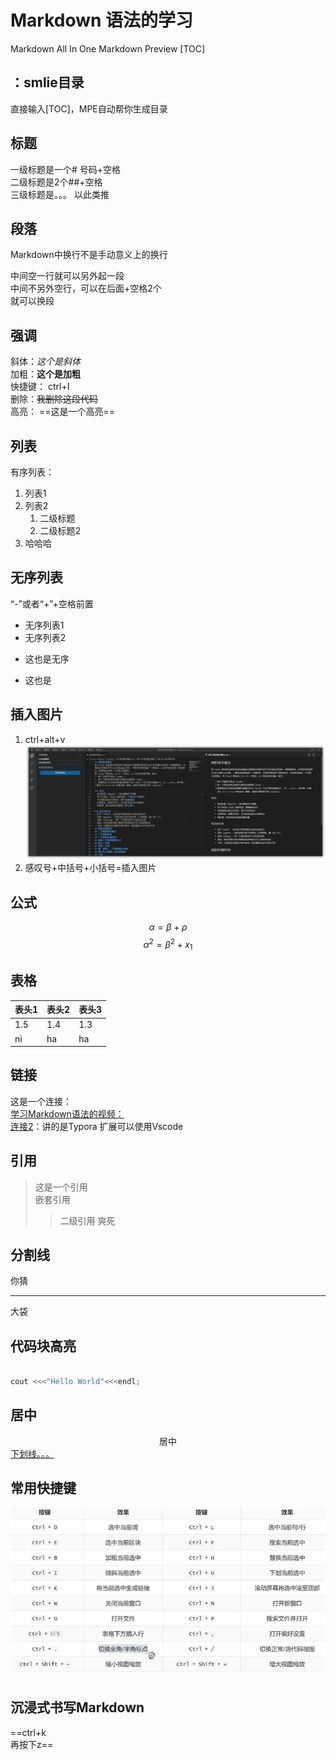 # Markdown 语法的学习  
Markdown All In One
Markdown Preview
[TOC]
## ：smlie目录
直接输入[TOC]，MPE自动帮你生成目录
## 标题
一级标题是一个# 号码+空格  
二级标题是2个##+空格  
三级标题是。。。 以此类推  
## 段落
Markdown中换行不是手动意义上的换行  

中间空一行就可以另外起一段  
中间不另外空行，可以在后面+空格2个  
就可以换段
## 强调
斜体：*这个是斜体*  
加粗：**这个是加粗**  
快捷键： ctrl+I  
删除：~~我删除这段代码~~  
高亮： ==这是一个高亮== 

## 列表
有序列表：  
1. 列表1
2. 列表2
   1. 二级标题
   2. 二级标题2
3. 哈哈哈
## 无序列表
“-”或者“+”+空格前置  
- 无序列表1
- 无序列表2
+ 这也是无序
* 这也是
## 插入图片
1. ctrl+alt+v  ![![alt text](image-1.png)](image.png)
2.   感叹号+中括号+小括号=插入图片
   ![]()
## 公式
$$
\alpha  = \beta+\rho  
$$$$
\alpha^2=\beta^2+x_1
$$

## 表格
表头1|表头2|表头3
---|---|---
1.5|1.4|1.3|
ni|ha|ha

## 链接
这是一个连接：  
[学习Markdown语法的视频：](https://www.bilibili.com/video/BV1si4y1472o/?spm_id_from=333.337.search-card.all.click&vd_source=291c664176a746ee2cbcd5237b6af740)  
[连接2](https://www.bilibili.com/video/BV1hG411p7fX/?spm_id_from=333.788.recommend_more_video.-1&vd_source=291c664176a746ee2cbcd5237b6af740)：讲的是Typora 扩展可以使用Vscode
## 引用
>这是一个引用  
>嵌套引用
>>二级引用
>>爽死
## 分割线
你猜
***
大袋

## 代码块高亮
``` C++  

cout <<<"Hello World"<<<endl;

```

## 居中
<center>居中</center>
<u>下划线。。。</u> 

## 常用快捷键
![alt text](image-2.png)
## 沉浸式书写Markdown
==ctrl+k  
再按下z==
